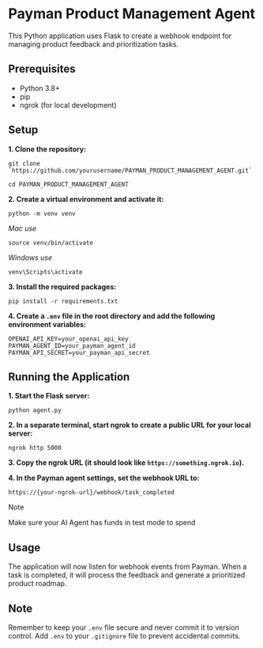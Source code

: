 # Payman Product Management Agent

This Python application uses Flask to create a webhook endpoint for managing product feedback and prioritization tasks.

## Prerequisites

- Python 3.8+
- pip
- ngrok (for local development)

## Setup

**1. Clone the repository:**

```
git clone `https://github.com/yourusername/PAYMAN_PRODUCT_MANAGEMENT_AGENT.git`
```

```
cd PAYMAN_PRODUCT_MANAGEMENT_AGENT
```

**2. Create a virtual environment and activate it:**
```
python -m venv venv
```

*Mac use*

```
source venv/bin/activate
```

*Windows use*

```
venv\Scripts\activate
```

**3. Install the required packages:**
```
pip install -r requirements.txt
```

**4. Create a `.env` file in the root directory and add the following environment variables:**
```
OPENAI_API_KEY=your_openai_api_key
PAYMAN_AGENT_ID=your_payman_agent_id
PAYMAN_API_SECRET=your_payman_api_secret
```

## Running the Application

**1. Start the Flask server:**
```
python agent.py
```
   
**2. In a separate terminal, start ngrok to create a public URL for your local server:**
```
ngrok http 5000
```
   
**3. Copy the ngrok URL (it should look like `https://something.ngrok.io`).**

**4. In the Payman agent settings, set the webhook URL to:**
```
https://{your-ngrok-url}/webhook/task_completed
```

> [!NOTE]
> Make sure your AI Agent has funds in test mode to spend

## Usage

The application will now listen for webhook events from Payman. When a task is completed, it will process the feedback and generate a prioritized product roadmap.

## Note

Remember to keep your `.env` file secure and never commit it to version control. Add `.env` to your `.gitignore` file to prevent accidental commits.


